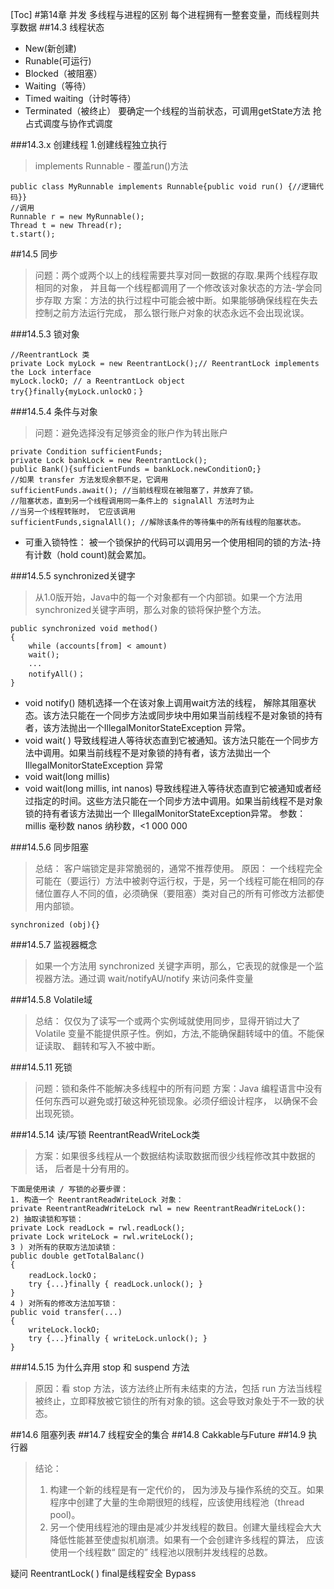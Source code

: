 [Toc]
#第14章 并发
	多线程与进程的区别 每个进程拥有一整套变量，而线程则共享数据
##14.3 线程状态
- New(新创建)
- Runable(可运行)
- Blocked（被阻塞）
- Waiting（等待）
- Timed waiting（计时等待）
- Terminated（被终止）
要确定一个线程的当前状态，可调用getState方法
抢占式调度与协作式调度

###14.3.x 创建线程
  1.创建线程独立执行 
> implements Runnable - 覆盖run()方法

```
public class MyRunnable implements Runnable{public void run() {//逻辑代码}}
//调用
Runnable r = new MyRunnable();
Thread t = new Thread(r);
t.start();
```
##14.5 同步
>问题：两个或两个以上的线程需要共享对同一数据的存取.果两个线程存取相同的对象， 并且每一个线程都调用了一个修改该对象状态的方法-学会同步存取
>方案：方法的执行过程中可能会被中断。如果能够确保线程在失去控制之前方法运行完成， 那么银行账户对象的状态永远不会出现讹误。

###14.5.3 锁对象 
```
//ReentrantLock 类 
private Lock myLock = new ReentrantLock();// ReentrantLock implements the Lock interface
myLock.lockO; // a ReentrantLock object
try{}finally{myLock.unlockO；}
```
###14.5.4 条件与对象
>问题：避免选择没有足够资金的账户作为转出账户

```
private Condition sufficientFunds;
private Lock bankLock = new ReentrantLock();
public Bank(){sufficientFunds = bankLock.newConditionO;}
//如果 transfer 方法发现余额不足，它调用
sufficientFunds.await(); //当前线程现在被阻塞了，并放弃了锁。
//阻塞状态，直到另一个线程调用同一条件上的 signalAll 方法时为止
//当另一个线程转账时， 它应该调用
sufficientFunds,signalAll(); //解除该条件的等待集中的所有线程的阻塞状态。
```
- 可重入锁特性： 被一个锁保护的代码可以调用另一个使用相同的锁的方法-持有计数（hold count)就会累加。

###14.5.5 synchronized关键字
>从1.0版开始，Java中的每一个对象都有一个内部锁。如果一个方法用 synchronized关键字声明，那么对象的锁将保护整个方法。

```
public synchronized void method()
{
	while (accounts[from] < amount)
	wait();
	...
	notifyAll()；
}
```
- void notify()
	随机选择一个在该对象上调用wait方法的线程， 解除其阻塞状态。该方法只能在一个同步方法或同步块中用如果当前线程不是对象锁的持有者，该方法抛出一个IllegalMonitorStateException 异常。
- void wait( )
	导致线程进人等待状态直到它被通知。该方法只能在一个同步方法中调用。如果当前线程不是对象锁的持有者，该方法拋出一个 IllegalMonitorStateException 异常
- void wait(long millis)
- void wait(long millis, int nanos)
	导致线程进入等待状态直到它被通知或者经过指定的时间。这些方法只能在一个同步方法中调用。如果当前线程不是对象锁的持有者该方法拋出一个 IllegalMonitorStateException异常。
	参数： millis 毫秒数
	nanos 纳秒数，<1 000 000

###14.5.6 同步阻塞
> 总结： 客户端锁定是非常脆弱的，通常不推荐使用。
> 原因： 一个线程完全可能在（要运行）方法中被剥夺运行权，于是，另一个线程可能在相同的存储位置存人不同的值，必须确保（要阻塞）类对自己的所有可修改方法都使用内部锁。

```
synchronized (obj){}
```
###14.5.7 监视器概念
> 如果一个方法用 synchronized 关键字声明，那么，它表现的就像是一个监视器方法。通过调 wait/notifyAU/notify 来访问条件变量

###14.5.8 Volatile域
>总结： 仅仅为了读写一个或两个实例域就使用同步，显得开销过大了
>Volatile 变量不能提供原子性。例如，方法,不能确保翻转域中的值。不能保证读取、 翻转和写入不被中断。

###14.5.11 死锁
>问题：锁和条件不能解决多线程中的所有问题
>方案：Java 编程语言中没有任何东西可以避免或打破这种死锁现象。必须仔细设计程序， 以确保不会出现死锁。

###14.5.14 读/写锁 ReentrantReadWriteLock类
>方案：如果很多线程从一个数据结构读取数据而很少线程修改其中数据的话， 后者是十分有用的。

```
下面是使用读 / 写锁的必要步骤：
1. 构造一个 ReentrantReadWriteLock 对象：
private ReentrantReadWriteLock rwl = new ReentrantReadWriteLock():
2) 抽取读锁和写锁：
private Lock readLock = rwl.readLock();
private Lock writeLock = rwl.writeLock();
3 ) 对所有的获取方法加读锁：
public double getTotalBalanc()
{
	readLock.lockO；
	try {...}finally { readLock.unlock(); }
}
4 ) 对所有的修改方法加写锁：
public void transfer(...)
{
	writeLock.lockO;
	try {...}finally { writeLock.unlock(); }
}
```
###14.5.15 为什么弃用 stop 和 suspend 方法
> 原因：看 stop 方法，该方法终止所有未结束的方法，包括 run 方法当线程被终止，立即释放被它锁住的所有对象的锁。这会导致对象处于不一致的状态。

##14.6 阻塞列表
##14.7 线程安全的集合
##14.8 Cakkable与Future
##14.9 执行器
> 结论：
> 1. 构建一个新的线程是有一定代价的， 因为涉及与操作系统的交互。如果程序中创建了大量的生命期很短的线程，应该使用线程池（thread pool)。
> 2. 另一个使用线程池的理由是减少并发线程的数目。创建大量线程会大大降低性能甚至使虚拟机崩溃。如果有一个会创建许多线程的算法， 应该使用一个线程数“ 固定的” 线程池以限制并发线程的总数。




疑问
ReentrantLock( )
final是线程安全
Bypass